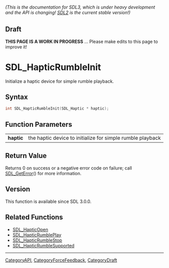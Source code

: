 ###### (This is the documentation for SDL3, which is under heavy development and the API is changing! [SDL2](https://wiki.libsdl.org/SDL2/) is the current stable version!)

## Draft

**THIS PAGE IS A WORK IN PROGRESS** ... Please make edits to this page to improve it!
# SDL_HapticRumbleInit

Initialize a haptic device for simple rumble playback.

## Syntax

```c
int SDL_HapticRumbleInit(SDL_Haptic * haptic);

```

## Function Parameters

|                |                                                            |
| -------------- | ---------------------------------------------------------- |
| **haptic**     | the haptic device to initialize for simple rumble playback |

## Return Value

Returns 0 on success or a negative error code on failure; call
[SDL_GetError](SDL_GetError.md)() for more information.

## Version

This function is available since SDL 3.0.0.

## Related Functions

* [SDL_HapticOpen](SDL_HapticOpen.md)
* [SDL_HapticRumblePlay](SDL_HapticRumblePlay.md)
* [SDL_HapticRumbleStop](SDL_HapticRumbleStop.md)
* [SDL_HapticRumbleSupported](SDL_HapticRumbleSupported.md)

----
[CategoryAPI](CategoryAPI.md), [CategoryForceFeedback](CategoryForceFeedback.md), [CategoryDraft](CategoryDraft.md)
